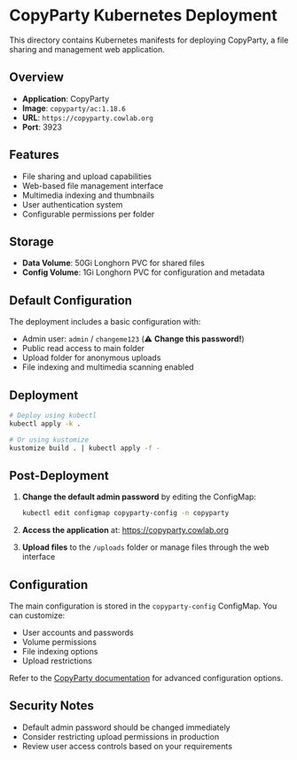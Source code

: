 # CopyParty Kubernetes Deployment

This directory contains Kubernetes manifests for deploying CopyParty, a file sharing and management web application.

## Overview

- **Application**: CopyParty
- **Image**: `copyparty/ac:1.18.6`
- **URL**: `https://copyparty.cowlab.org`
- **Port**: 3923

## Features

- File sharing and upload capabilities
- Web-based file management interface
- Multimedia indexing and thumbnails
- User authentication system
- Configurable permissions per folder

## Storage

- **Data Volume**: 50Gi Longhorn PVC for shared files
- **Config Volume**: 1Gi Longhorn PVC for configuration and metadata

## Default Configuration

The deployment includes a basic configuration with:
- Admin user: `admin` / `changeme123` (⚠️ **Change this password!**)
- Public read access to main folder
- Upload folder for anonymous uploads
- File indexing and multimedia scanning enabled

## Deployment

```bash
# Deploy using kubectl
kubectl apply -k .

# Or using kustomize
kustomize build . | kubectl apply -f -
```

## Post-Deployment

1. **Change the default admin password** by editing the ConfigMap:
   ```bash
   kubectl edit configmap copyparty-config -n copyparty
   ```

2. **Access the application** at: https://copyparty.cowlab.org

3. **Upload files** to the `/uploads` folder or manage files through the web interface

## Configuration

The main configuration is stored in the `copyparty-config` ConfigMap. You can customize:
- User accounts and passwords
- Volume permissions
- File indexing options
- Upload restrictions

Refer to the [CopyParty documentation](https://github.com/9001/copyparty) for advanced configuration options.

## Security Notes

- Default admin password should be changed immediately
- Consider restricting upload permissions in production
- Review user access controls based on your requirements
